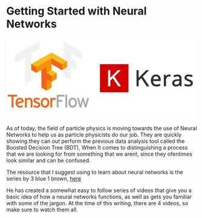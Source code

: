 # Getting Started with Neural Networks

![Nerual Nets](img/keras_and_tensorflow.jpeg)

As of today, the field of particle physics is moving towards the use of Neural Networks
to help us as particle physicists do our job. They are quickly showing they can out perform
the previous data analysis tool called the Boosted Decision Tree (BDT), When It comes to distinguishing
a process that we are looking for from something that we arent, since they ofentimes look similar and can
be confused.

The resource that I suggest using to learn about neural networks is the series by 3 blue 1 brown, 
[here](https://www.youtube.com/watch?v=aircAruvnKk&list=PLZHQObOWTQDNU6R1_67000Dx_ZCJB-3pi)

He has created a somewhat easy to follow series of 
videos that give you a basic idea of how a neural networks functions, as well as gets you familiar with some of the jargon.
At the time of this writing, there are 4 videos, so make sure to watch them all.
